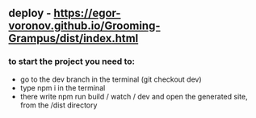 ## deploy - https://egor-voronov.github.io/Grooming-Grampus/dist/index.html
### to start the project you need to:
  * go to the dev branch in the terminal (git checkout dev)
  * type npm i in the terminal
  * there write npm run build / watch / dev and open the generated site, from the /dist directory
